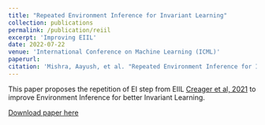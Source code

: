```yaml
---
title: "Repeated Environment Inference for Invariant Learning"
collection: publications
permalink: /publication/reiil
excerpt: 'Improving EIIL'
date: 2022-07-22
venue: 'International Conference on Machine Learning (ICML)'
paperurl: 
citation: 'Mishra, Aayush, et al. "Repeated Environment Inference for Invariant Learning" ICML (SCIS Workshop) 2022.'
---
```

This paper proposes the repetition of EI step from EIIL [Creager et al, 2021](https://proceedings.mlr.press/v139/creager21a.html) to improve Environment Inference for  better Invariant Learning.

[Download paper here](https://arxiv.org/abs/2207.12876)